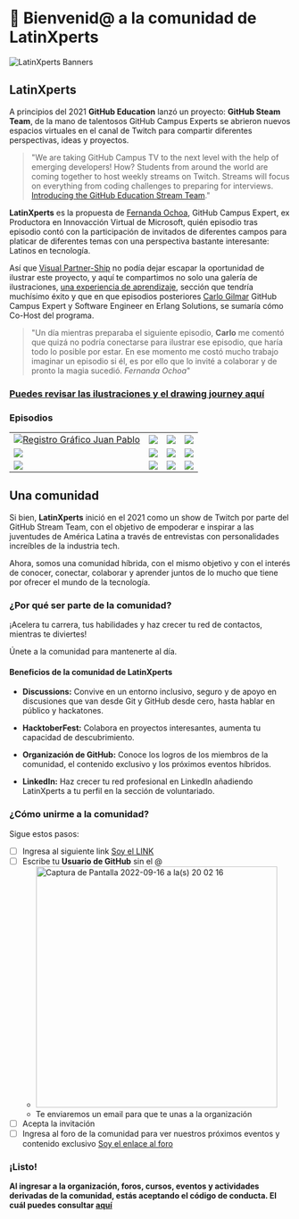 # 👋 Bienvenid@ a la comunidad de LatinXperts

![LatinXperts Banners](https://user-images.githubusercontent.com/9124597/190833811-e8b1328c-657d-4474-93f2-d8d1300fbc55.png)

## LatinXperts 

A principios del 2021 **GitHub Education** lanzó un proyecto: **GitHub Steam Team**, de la mano de talentosos GitHub Campus Experts se abrieron nuevos espacios virtuales en el canal de Twitch para compartir diferentes perspectivas, ideas y proyectos.

> "We are taking GitHub Campus TV to the next level with the help of emerging developers! How? Students from around the world are coming together to host weekly streams on Twitch. Streams will focus on everything from coding challenges to preparing for interviews. [Introducing the GitHub Education Stream Team](https://github.blog/2021-03-25-introducing-the-github-education-stream-team/)."

**LatinXperts** es la propuesta de [Fernanda Ochoa](https://github.com/FernandaOchoa), GitHub Campus Expert, ex Productora en Innovacción Virtual de Microsoft, quién episodio tras episodio contó con la participación de invitados de diferentes campos para platicar de diferentes temas con una perspectiva bastante interesante: Latinos en tecnología.

Así que [Visual Partner-Ship](https://visualpartnership.xyz/) no podía dejar escapar la oportunidad de ilustrar este proyecto, y aquí te compartimos no solo una galería de ilustraciones, [una experiencia de aprendizaje](https://visualpartnership.xyz/constellations/blog/latinxperts/), sección que tendría muchísimo éxito y que en que episodios posteriores [Carlo Gilmar](https://github.com/carlogilmar) GitHub Campus Expert y Software Engineer en Erlang Solutions, se sumaría cómo Co-Host del programa.


> "Un día mientras preparaba el siguiente episodio, **Carlo** me comentó que quizá no podría conectarse para ilustrar ese episodio, que haría todo lo posible por estar. En ese momento me costó mucho trabajo imaginar un episodio si él, es por ello que lo invité a colaborar y de pronto la magia sucedió.
*Fernanda Ochoa*"

### [Puedes revisar las ilustraciones y el drawing journey aquí](https://visualpartnership.xyz/constellations/blog/latinxperts/)

### Episodios 
<table style="width:100%">
  <tr>
    <td>
	<a href="https://www.twitch.tv/videos/978113643">
  		<img alt="Registro Gráfico Juan Pablo" src="https://user-images.githubusercontent.com/9124597/192180859-5f84cd03-76d8-4d0e-aac7-ecf447a68bee.mp4">
	</a>
	</td>
    <td>
	<a href="https://www.twitch.tv/videos/986623957">
  		<img src="https://user-images.githubusercontent.com/9124597/192182360-6e20adcc-543b-4138-87f2-9aef3661a47b.mp4">
	</a>
	</td>
    <td>
	<a href="https://www.twitch.tv/videos/994931823">
  		<img src="https://user-images.githubusercontent.com/9124597/192182643-af2e7a22-ecd4-429b-9d28-6071a30792c4.mp4">
	</a>
	</td>
    <td>
	<a href="https://www.twitch.tv/videos/1003234975">
  		<img src="https://user-images.githubusercontent.com/9124597/192182960-8c45f2c6-4b90-4a85-93af-cd5902c55de2.mp4">
	</a>
	</td>
  </tr>
  <tr>
    <td>
	<a href="https://www.twitch.tv/videos/1011401228">
  		<img src="https://user-images.githubusercontent.com/9124597/192187621-81c3331e-e760-45ee-9bfb-86f0c103caf6.mp4">
	</a>
	</td>
    <td>
	<a href="https://www.twitch.tv/videos/1019466598?collection=e_UFU3p2dRYk0A">
  		<img src="https://user-images.githubusercontent.com/9124597/192187930-3c17aa66-00b2-469a-bcc1-b250a88b787c.mp4">
	</a>
	</td>
    <td>
	<a href="https://www.twitch.tv/videos/1027460913">
  		<img src="https://user-images.githubusercontent.com/9124597/192188123-ff573abb-7154-4347-bcd6-f40cd2858a75.mp4">
	</a>
	</td>
    <td>
	<a href="https://www.twitch.tv/videos/1035305356">
  		<img src="https://user-images.githubusercontent.com/9124597/192188396-d9df1d61-2631-4db9-b76b-444d6d58dc7b.mp4">
	</a>
	</td>
  </tr>
  <tr>
    <td>
	<a href="https://www.twitch.tv/videos/1042703788">
  		<img src="https://user-images.githubusercontent.com/9124597/192188691-05ca2976-042d-490e-a9aa-f1602ce5c97f.mp4">
	</a>
	</td>
    <td>
	<a href="https://www.twitch.tv/videos/1121541511">
  		<img src="https://user-images.githubusercontent.com/9124597/192189101-8bfe6365-b35b-4dc2-9592-cbc547307f9b.mp4">
	</a>
	</td>
    <td>
	<a href="https://www.twitch.tv/videos/1128537413">
  		<img src="https://user-images.githubusercontent.com/9124597/192189342-1363a75d-3337-4cae-a6d5-781a379eb1ee.mp4">
	</a>
	</td>
    <td>
	<a href="https://www.twitch.tv/videos/1175132892">
  		<img src="https://user-images.githubusercontent.com/9124597/192189505-f67038c7-4fd1-422c-bb2d-d76ded35c839.mp4">
	</a>
	</td>
 </tr>
</table>

## Una comunidad

Si bien, **LatinXperts** inició en el 2021 como un show de Twitch por parte del GitHub Stream Team, con el objetivo de empoderar e inspirar a las juventudes de América Latina a través de entrevistas con personalidades increíbles de la industria tech. 

Ahora, somos una comunidad híbrida, con el mismo objetivo y con el interés de conocer, conectar, colaborar y aprender juntos de lo mucho que tiene por ofrecer el mundo de la tecnología. 

### ¿Por qué ser parte de la comunidad?

¡Acelera tu carrera, tus habilidades y haz crecer tu red de contactos, mientras te diviertes!

Únete a la comunidad para mantenerte al día.

#### Beneficios de la comunidad de **LatinXperts**

* **Discussions:** Convive en un entorno inclusivo, seguro y de apoyo en discusiones que van desde Git y GitHub desde cero, hasta hablar en público y hackatones.

* **HacktoberFest:** Colabora en proyectos interesantes, aumenta tu capacidad de descubrimiento.

* **Organización de GitHub:** Conoce los logros de los miembros de la comunidad, el contenido exclusivo y los próximos eventos híbridos.

* **LinkedIn:** Haz crecer tu red profesional en LinkedIn añadiendo LatinXperts a tu perfil en la sección de voluntariado.

### ¿Cómo unirme a la comunidad?

Sigue estos pasos: 

- [ ] Ingresa al siguiente link [Soy el LINK](https://latinxperts.herokuapp.com) 
- [ ] Escribe tu **Usuario de GitHub** sin el @
    - <img width="432" alt="Captura de Pantalla 2022-09-16 a la(s) 20 02 16" src="https://user-images.githubusercontent.com/9124597/190834416-4f7a4846-e755-4c24-a54c-b7a7625c9c01.png">
    - Te enviaremos un email para que te unas a la organización
- [ ] Acepta la invitación
- [ ] Ingresa al foro de la comunidad para ver nuestros próximos eventos y contenido exclusivo [Soy el enlace al foro](https://github.com/LatinXperts/CommunityFolks/discussions)

### ¡Listo!

**Al ingresar a la organización, foros, cursos, eventos y actividades derivadas de la comunidad, estás aceptando el código de conducta. El cuál puedes consultar [aquí](https://github.com/LatinXperts/.github/blob/main/CodeOfConduct.md)**
